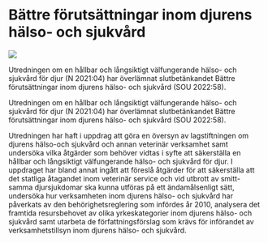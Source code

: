 # Bättre förutsättningar inom djurens hälso- och sjukvård

![](/contentassets/5a0e209dcee242b6b2a86983c87372c3/sou202258.jpg?width=150&quality=85)

Utredningen om en hållbar och långsiktigt välfungerande hälso- och sjukvård för djur (N 2021:04) har överlämnat slutbetänkandet Bättre förutsättningar inom djurens hälso- och sjukvård (SOU 2022:58).

Utredningen om en hållbar och långsiktigt välfungerande hälso- och sjukvård för djur (N 2021:04) har överlämnat slutbetänkandet Bättre förutsättningar inom djurens hälso- och sjukvård (SOU 2022:58).

Utredningen har haft i uppdrag att göra en översyn av lagstiftningen om djurens hälso-och sjukvård och annan veterinär verksamhet samt undersöka vilka åtgärder som behöver vidtas i syfte att säkerställa en hållbar och långsiktigt välfungerande hälso- och sjukvård för djur. I uppdraget har bland annat ingått att föreslå åtgärder för att säkerställa att det statliga åtagandet inom veterinär service och vid utbrott av smitt-samma djursjukdomar ska kunna utföras på ett ändamålsenligt sätt, undersöka hur verksamheten inom djurens hälso- och sjukvård har påverkats av den behörighetsreglering som infördes år 2010, analysera det framtida resursbehovet av olika yrkeskategorier inom djurens hälso- och sjukvård samt utarbeta de författningsförslag som krävs för införandet av verksamhetstillsyn inom djurens hälso- och sjukvård.
